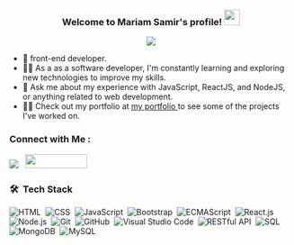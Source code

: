 

<h3 align="center">
  Welcome to Mariam Samir's profile!
  <img src="https://media.giphy.com/media/hvRJCLFzcasrR4ia7z/giphy.gif" width="28">
</h3>

<!-- Typing SVG by DenverCoder1 - https://github.com/DenverCoder1/readme-typing-svg -->
<p align="center">
<a href="https://github.com/DenverCoder1/readme-typing-svg"><img src="https://readme-typing-svg.herokuapp.com/?lines=Full-stack%20web%20developer;Always%20learning%20new%20things&font=Fira%20Code&center=true&width=440&height=45&color=f75c7e&vCenter=true&size=22"></a>
</p> 

- 🏢 front-end developer.
- 👩‍💻 As a as a software developer, I'm constantly learning and exploring new technologies to improve my skills.
- 💬 Ask me about my experience with JavaScript, ReactJS, and NodeJS, or anything related to web development.
- 👩‍💻 Check out my portfolio at <a href="#" target="_blank" > my portfolio </a> to see some of the projects I've worked on.


### Connect with Me :

<a href="http://www.linkedin.com/in/mariamsamir7" target="_blank"><img src="https://img.shields.io/badge/mariam%20samir7-0077B5?style=for-the-badge&logo=Linkedin&logoColor=white"/></a>&nbsp;&nbsp;
<a href="https://khamsat.com/user/mariamsamir7/reviews" target="_blank">
  <img src="https://khamsat.hsoubcdn.com/assets/images/logo-73045c76e830509d4dbe03ea6172d22f047c708fed5435e93ffd47f80ee5ffa4.png" style="width:110px; height:25px"/>
</a>

### 🛠 &nbsp;Tech Stack
![HTML](https://img.shields.io/badge/-HTML-05122A?style=flat&logo=HTML5)&nbsp;
![CSS](https://img.shields.io/badge/-CSS-05122A?style=flat&logo=CSS3&logoColor=1572B6)&nbsp;
![JavaScript](https://img.shields.io/badge/-JavaScript-05122A?style=flat&logo=javascript)&nbsp;
![Bootstrap](https://img.shields.io/badge/-Bootstrap-05122A?style=flat&logo=bootstrap&logoColor=563D7C)&nbsp;
![ECMAScript](https://img.shields.io/badge/-ECMAScript-F7DF1E?style=flat&logo=javascript&logoColor=black)&nbsp;
![React.js](https://img.shields.io/badge/-React-05122A?style=flat&logo=react)
![Node.js](https://img.shields.io/badge/-Node.js-05122A?style=flat&logo=node.js&logoColor=339933)&nbsp;
![Git](https://img.shields.io/badge/-Git-05122A?style=flat&logo=git)&nbsp;
![GitHub](https://img.shields.io/badge/-GitHub-05122A?style=flat&logo=github)&nbsp;
![Visual Studio Code](https://img.shields.io/badge/-Visual%20Studio%20Code-05122A?style=flat&logo=visual-studio-code&logoColor=007ACC)&nbsp;
![RESTful API](https://img.shields.io/badge/-RESTful%20API-ADD8E6?style=flat)&nbsp;
![SQL](https://img.shields.io/badge/-SQL-ADD8E6?style=flat)&nbsp;
![MongoDB](https://img.shields.io/badge/-MongoDB-05122A?style=flat&logo=MongoDB)&nbsp;
![MySQL](https://img.shields.io/badge/-MySQL-ADD8E6?style=flat)&nbsp;
<!--

